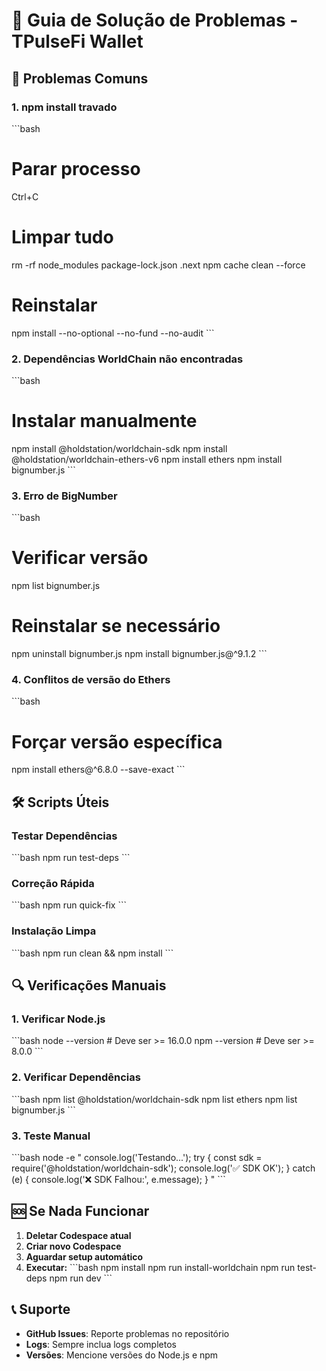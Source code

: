 # 🔧 Guia de Solução de Problemas - TPulseFi Wallet

## 🚨 Problemas Comuns

### 1. **npm install travado**
\`\`\`bash
# Parar processo
Ctrl+C

# Limpar tudo
rm -rf node_modules package-lock.json .next
npm cache clean --force

# Reinstalar
npm install --no-optional --no-fund --no-audit
\`\`\`

### 2. **Dependências WorldChain não encontradas**
\`\`\`bash
# Instalar manualmente
npm install @holdstation/worldchain-sdk
npm install @holdstation/worldchain-ethers-v6
npm install ethers
npm install bignumber.js
\`\`\`

### 3. **Erro de BigNumber**
\`\`\`bash
# Verificar versão
npm list bignumber.js

# Reinstalar se necessário
npm uninstall bignumber.js
npm install bignumber.js@^9.1.2
\`\`\`

### 4. **Conflitos de versão do Ethers**
\`\`\`bash
# Forçar versão específica
npm install ethers@^6.8.0 --save-exact
\`\`\`

## 🛠️ Scripts Úteis

### Testar Dependências
\`\`\`bash
npm run test-deps
\`\`\`

### Correção Rápida
\`\`\`bash
npm run quick-fix
\`\`\`

### Instalação Limpa
\`\`\`bash
npm run clean && npm install
\`\`\`

## 🔍 Verificações Manuais

### 1. **Verificar Node.js**
\`\`\`bash
node --version  # Deve ser >= 16.0.0
npm --version   # Deve ser >= 8.0.0
\`\`\`

### 2. **Verificar Dependências**
\`\`\`bash
npm list @holdstation/worldchain-sdk
npm list ethers
npm list bignumber.js
\`\`\`

### 3. **Teste Manual**
\`\`\`bash
node -e "
console.log('Testando...');
try {
  const sdk = require('@holdstation/worldchain-sdk');
  console.log('✅ SDK OK');
} catch (e) {
  console.log('❌ SDK Falhou:', e.message);
}
"
\`\`\`

## 🆘 Se Nada Funcionar

1. **Deletar Codespace atual**
2. **Criar novo Codespace**
3. **Aguardar setup automático**
4. **Executar:**
   \`\`\`bash
   npm install
   npm run install-worldchain
   npm run test-deps
   npm run dev
   \`\`\`

## 📞 Suporte

- **GitHub Issues**: Reporte problemas no repositório
- **Logs**: Sempre inclua logs completos
- **Versões**: Mencione versões do Node.js e npm
